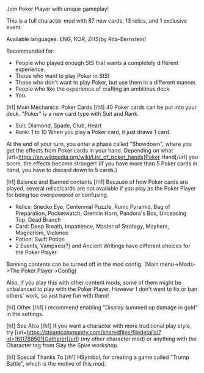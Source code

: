 Join Poker Player with unique gameplay!

This is a full character mod with 87 new cards, 13 relics, and 1 exclusive event.

Available languages: ENG, KOR, ZHS(by Rita-Bernstein)

Recommended for:
- People who played enough StS that wants a completely different experience.
- Those who want to play Poker in StS!
- Those who don't want to play Poker, but use them in a different manner.
- People who like the experience of crafting an ambitious deck.
- You.

[h1] Main Mechanics: Poker Cards [/h1]
40 Poker cards can be put into your deck. "Poker" is a new card type with Suit and Rank.
- Suit: Diamond, Spade, Club, Heart
- Rank: 1 to 10
When you play a Poker card, it just draws 1 card.

At the end of your turn, you enter a phase called "Showdown", where you get the effects from Poker cards in your hand.
Depending on what [url=https://en.wikipedia.org/wiki/List_of_poker_hands]Poker Hand[/url] you score, the effects become stronger!
(If you have more than 5 Poker cards in hand, you have to discard down to 5 cards.)

[h1] Balance and Banned contents [/h1]
Because of how Poker cards are played, several relics/cards are not available if you play as the Poker Player for being too overpowered or confusing. 
- Relics: Snecko Eye, Centennial Puzzle, Runic Pyramid, Bag of Preparation, Pocketwatch, Gremlin Horn, Pandora's Box, Unceasing Top, Dead Branch
- Card: Deep Breath, Impatience, Master of Strategy, Mayhem, Magnetism, Violence
- Potion: Swift Potion
- 2 Events, Vampires(?) and Ancient Writings have different choices for the Poker Player.

Banning contents can be turned off in the mod config. (Main menu->Mods->The Poker Player->Config)

Also, if you play this with other content mods, some of them might be unbalanced to play with the Poker Player. However I don't want to fix or ban others' work, so just have fun with them!

[h1] Other [/h1]
I recommend enabling "Display summed up damage in gold" in the settings.

[h1] See Also [/h1]
If you want a character with more traditional play style, try [url=https://steamcommunity.com/sharedfiles/filedetails/?id=1611788501]Gatherer[/url] (my other character mod) or anything with the Character tag from Slay the Spire workshop.

[h1] Special Thanks To [/h1]
HSymbol, for creating a game called "Trump Battle", which is the motive of this mod.
